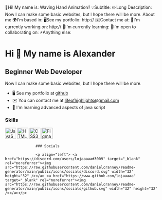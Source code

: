 👋Hi! My name is:
Waving Hand Animation?
💡Subtitle:
✏️Long Description:
Now I can make some basic websites, but I hope there will be more.
About me
🌍I'm based in:
🖥️See my portfolio:
http://
✉️Contact me at:
🚀I'm currently working on:
http://
🧠I'm currently learning:
🤝I'm open to collaborating on:
⚡Anything else:

Hi 👋 My name is Alexander
==========================

Beginner Web Developer
----------------------

Now I can make some basic websites, but I hope there will be more.

*   🖥️  See my portfolio at [github](http://https://github.com/lojaaaaa)
*   ✉️  You can contact me at [lifeofhighlights@gmail.com](mailto:lifeofhighlights@gmail.com)
*   🧠  I'm learning advanced aspects of java script

### Skills 
<p align="left">
<a href="https://developer.mozilla.org/en-US/docs/Web/JavaScript" target="_blank" rel="noreferrer"><img src="https://raw.githubusercontent.com/danielcranney/readme-generator/main/public/icons/skills/javascript-colored.svg" width="36" height="36" alt="JavaScript" /></a>
<a href="https://developer.mozilla.org/en-US/docs/Glossary/HTML5" target="_blank" rel="noreferrer"><img src="https://raw.githubusercontent.com/danielcranney/readme-generator/main/public/icons/skills/html5-colored.svg" width="36" height="36" alt="HTML5" /></a>
<a href="https://www.w3.org/TR/CSS/#css" target="_blank" rel="noreferrer"><img src="https://raw.githubusercontent.com/danielcranney/readme-generator/main/public/icons/skills/css3-colored.svg" width="36" height="36" alt="CSS3" /></a>
<a href="https://www.figma.com/" target="_blank" rel="noreferrer"><img src="https://raw.githubusercontent.com/danielcranney/readme-generator/main/public/icons/skills/figma-colored.svg" width="36" height="36" alt="Figma" /></a>
</p>
                    

                  ### Socials
                  
                  <p align="left"> <a href="https://discord.com/users/lojaaaaa#3009" target="_blank" rel="noreferrer"><img src="https://raw.githubusercontent.com/danielcranney/readme-generator/main/public/icons/socials/discord.svg" width="32" height="32" /></a> <a href="https://www.github.com/lojaaaaa" target="_blank" rel="noreferrer"><img src="https://raw.githubusercontent.com/danielcranney/readme-generator/main/public/icons/socials/github.svg" width="32" height="32" /></a></p>
